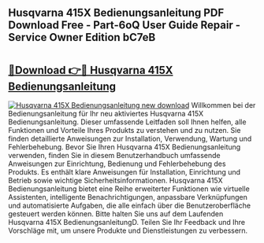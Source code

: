 ## Husqvarna 415X Bedienungsanleitung PDF Download Free - Part-6oQ User Guide Repair - Service Owner Edition bC7eB

# <h2><a href="http://df2pykf.blite.top/?on=Husqvarna+415X+Bedienungsanleitung">🔗Download 👉🔴 Husqvarna 415X Bedienungsanleitung</a></h2>

[![Husqvarna 415X Bedienungsanleitung new download](https://i.imgur.com/lujVjoI.png)](http://df2pykf.blite.top/?on=Husqvarna+415X+Bedienungsanleitung)
Willkommen bei der Bedienungsanleitung für Ihr neu aktiviertes Husqvarna 415X Bedienungsanleitung. Dieser umfassende Leitfaden soll Ihnen helfen, alle Funktionen und Vorteile Ihres Produkts zu verstehen und zu nutzen. Sie finden detaillierte Anweisungen zur Installation, Verwendung, Wartung und Fehlerbehebung. Bevor Sie Ihren Husqvarna 415X Bedienungsanleitung verwenden, finden Sie in diesem Benutzerhandbuch umfassende Anweisungen zur Einrichtung, Bedienung und Fehlerbehebung des Produkts. Es enthält klare Anweisungen für Installation, Einrichtung und Betrieb sowie wichtige Sicherheitsinformationen. Husqvarna 415X Bedienungsanleitung bietet eine Reihe erweiterter Funktionen wie virtuelle Assistenten, intelligente Benachrichtigungen, anpassbare Verknüpfungen und automatisierte Aufgaben, die alle einfach über die Benutzeroberfläche gesteuert werden können. Bitte halten Sie uns auf dem Laufenden Husqvarna 415X BedienungsanleitungD. Teilen Sie Ihr Feedback und Ihre Vorschläge mit, um unsere Produkte und Dienstleistungen zu verbessern.
